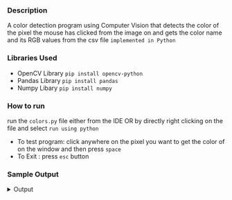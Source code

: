 ### Description 
A color detection program using Computer Vision that detects the color of the pixel the mouse has clicked from the image on and gets the color name and its RGB values from the csv file  `implemented in Python`
### Libraries Used
  * OpenCV Library `pip install opencv-python`
  * Pandas Library `pip install pandas`
  * Numpy Libary   `pip install numpy`

### How to run 
  run the `colors.py` file either from the IDE OR by directly right clicking on the file and select `run using python`

  * To test program: click anywhere on the pixel you want to get the color of on the window and then press `space` 
  * To Exit : press `esc` button

### Sample Output 
<details>
           <summary>Output</summary>
           <img src="output.png" alt="sample of output">
</details>
